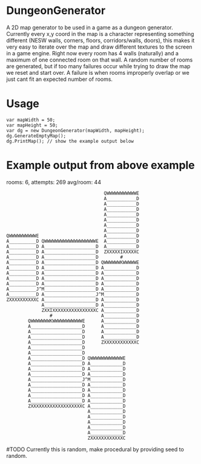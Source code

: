 # DungeonGenerator
A 2D map generator to be used in a game as a dungeon generator. Currently every x,y coord in the map is a character representing something different (NESW walls, corners, floors, corridors/walls, doors), this makes it very easy to iterate over the map and draw different textures to the screen in a game engine. Right now every room has 4 walls (naturally) and a maximum of one connected room on that wall. A random number of rooms are generated, but if too many failures occur while trying to draw the map we reset and start over. A failure is when rooms improperly overlap or we just cant fit an expected number of rooms.

# Usage
```
var mapWidth = 50;
var mapHeight = 50;
var dg = new DungeonGenerator(mapWidth, mapHeight);
dg.GenerateEmptyMap();
dg.PrintMap(); // show the example output below
```

# Example output from above example
rooms: 6, attempts: 269 avg/room: 44
```
                                    QWWWWWWWWWWWE
                                    A___________D
                                    A___________D
                                    A___________D
                                    A___________D
                                    A___________D
                                    A___________D
                                    A___________D
QWWWWWWWWWWE                        A___________D
A__________D QWWWWWWWWWWWWWWWWWWWE  A___________D
A__________D A___________________D  A___________D
A__________D A___________________D  ZXXXXXIXXXXXC
A__________D A___________________D        #
A__________D A___________________D QWWWWWWKWWWWWE
A__________D A___________________D A____________D
A__________D A___________________D A____________D
A__________D A___________________D A____________D
A__________D A___________________D A____________D
A__________J^M___________________D A____________D
A__________D A___________________J^M____________D
ZXXXXXXXXXXC A___________________D A____________D
             A___________________D A____________D
             ZXXIXXXXXXXXXXXXXXXXC A____________D
                #                  A____________D
        QWWWWWWWKWWWWWWWWWWWE      A____________D
        A___________________D      A____________D
        A___________________D      A____________D
        A___________________D      A____________D
        A___________________D      ZXXXXXXXXXXXXC
        A___________________D
        A___________________D
        A___________________D QWWWWWWWWWWWWE
        A___________________D A____________D
        A___________________D A____________D
        A___________________D A____________D
        A___________________J^M____________D
        A___________________D A____________D
        A___________________D A____________D
        A___________________D A____________D
        A___________________D A____________D
        ZXXXXXXXXXXXXXXXXXXXC A____________D
                              A____________D
                              A____________D
                              A____________D
                              A____________D
                              A____________D
                              ZXXXXXXXXXXXXC
```

#TODO
Currently this is random, make procedural by providing seed to random.
